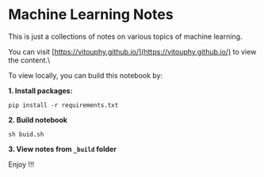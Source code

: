 # Machine Learning Notes 

This is just a collections of notes on various topics of machine learning. 

You can visit [https://vitouphy.github.io/](https://vitouphy.github.io/) to view the content.\

To view locally, you can build this notebook by:

**1. Install packages:**
```
pip install -r requirements.txt
```

**2. Build notebook**
```
sh buid.sh
```

**3. View notes from `_build` folder**

Enjoy !!!